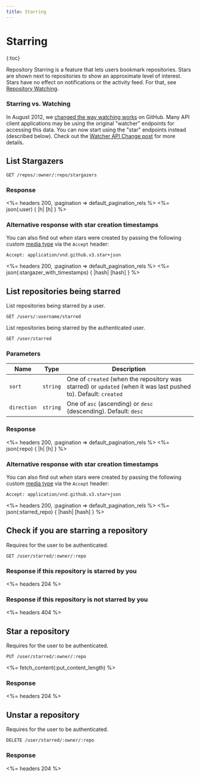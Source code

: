 ```yaml
---
title: Starring
---
```


# Starring

{:toc}

Repository Starring is a feature that lets users bookmark repositories.  Stars
are shown next to repositories to show an approximate level of interest.  Stars
have no effect on notifications or the activity feed.  For that, see [Repository
Watching](/v3/activity/watching).

### Starring vs. Watching

In August 2012, we [changed the way watching
works](https://github.com/blog/1204-notifications-stars) on GitHub.  Many API
client applications may be using the original "watcher" endpoints for accessing
this data. You can now start using the "star" endpoints instead (described
below). Check out the [Watcher API Change post](/changes/2012-09-05-watcher-api/)
for more details.

## List Stargazers

    GET /repos/:owner/:repo/stargazers

### Response

<%= headers 200, :pagination => default_pagination_rels %>
<%= json(:user) { |h| [h] } %>

### Alternative response with star creation timestamps

You can also find out _when_ stars were created by passing the following custom [media type](/v3/media/) via the `Accept` header:

    Accept: application/vnd.github.v3.star+json

<%= headers 200, :pagination => default_pagination_rels %>
<%= json(:stargazer_with_timestamps) { |hash| [hash] } %>

## List repositories being starred

List repositories being starred by a user.

    GET /users/:username/starred

List repositories being starred by the authenticated user.

    GET /user/starred

### Parameters

Name | Type | Description
-----|------|--------------
`sort`|`string` | One of `created` (when the repository was starred) or `updated` (when it was last pushed to). Default: `created`
`direction`|`string` | One of `asc` (ascending) or `desc` (descending). Default: `desc`

### Response

<%= headers 200, :pagination => default_pagination_rels %>
<%= json(:repo) { |h| [h] } %>

### Alternative response with star creation timestamps

You can also find out _when_ stars were created by passing the following custom [media type](/v3/media/) via the `Accept` header:

    Accept: application/vnd.github.v3.star+json

<%= headers 200, :pagination => default_pagination_rels %>
<%= json(:starred_repo) { |hash| [hash] } %>

## Check if you are starring a repository

Requires for the user to be authenticated.

    GET /user/starred/:owner/:repo

### Response if this repository is starred by you

<%= headers 204 %>

### Response if this repository is not starred by you

<%= headers 404 %>

## Star a repository

Requires for the user to be authenticated.

    PUT /user/starred/:owner/:repo

<%= fetch_content(:put_content_length) %>

### Response

<%= headers 204 %>

## Unstar a repository

Requires for the user to be authenticated.

    DELETE /user/starred/:owner/:repo

### Response

<%= headers 204 %>
